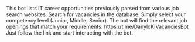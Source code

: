This bot lists IT career opportunities previously parsed from various job search websites.
Search for vacancies in the database. Simply select your competency level (Junior, Middle, Senior). 
The bot will find the relevant job openings that match your requirements.
https://t.me/DanyloKiVacanciesBot
Just follow the link and start interacting with the bot.